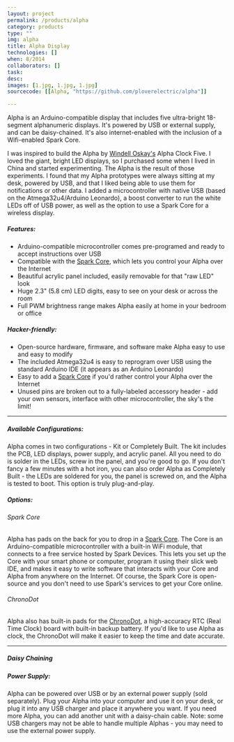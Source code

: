 ```yaml
---
layout: project
permalink: /products/alpha
category: products 
type: "" 
img: alpha
title: Alpha Display
technologies: [] 
when: 8/2014
collaborators: []
task: 
desc:
images: [1.jpg, 1.jpg, 1.jpg]
sourcecode: [[Alpha, "https://github.com/ploverelectric/alpha"]]

---
```


Alpha is an Arduino-compatible display that includes five ultra-bright 18-segment alphanumeric displays. It's powered by USB or external supply, and can be daisy-chained. It's also internet-enabled with the inclusion of a Wifi-enabled Spark Core.

<!--break-->

I was inspired to build the Alpha by [Windell Oskay's](http://shop.evilmadscientist.com/productsmenu/tinykitlist/589) Alpha Clock Five. I loved the giant, bright LED displays, so I purchased some when I lived in China and started experimenting. The Alpha is the result of those experiments. I found that my Alpha prototypes were always sitting at my desk, powered by USB, and that I liked being able to use them for notifications or other data. I added a microcontroller with native USB (based on the Atmega32u4/Arduino Leonardo), a boost converter to run the white LEDs off of USB power, as well as the option to use a Spark Core for a wireless display.

##### Features:

* Arduino-compatible microcontroller comes pre-programed and ready to accept instructions over USB
* Compatible with the [Spark Core](https://spark.io), which lets you control your Alpha over the Internet
* Beautiful acrylic panel included, easily removable for that "raw LED" look
* Huge 2.3" (5.8 cm) LED digits, easy to see on your desk or across the room
* Full PWM brightness range makes Alpha easily at home in your bedroom or office

##### Hacker-friendly:

* Open-source hardware, firmware, and software make Alpha easy to use and easy to modify
* The included Atmega32u4 is easy to reprogram over USB using the standard Arduino IDE (it appears as an Arduino Leonardo)
* Easy to add a [Spark Core](https://spark.io) if you'd rather control your Alpha over the Internet
* Unused pins are broken out to a fully-labeled accessory header - add your own sensors, interface with other microcontroller, the sky's the limit!

---

##### Available Configurations:

Alpha comes in two configurations - Kit or Completely Built. The kit includes the PCB, LED displays, power supply, and acrylic panel. All you need to do is solder in the LEDs, screw in the panel, and you're good to go. If you don't fancy a few minutes with a hot iron, you can also order Alpha as Completely Built - the LEDs are soldered for you, the panel is screwed on, and the Alpha is tested to boot. This option is truly plug-and-play.

##### Options:

###### Spark Core

Alpha has pads on the back for you to drop in a [Spark Core](https://spark.io). The Core is an Arduino-compatible microcontroller with a built-in WiFi module, that connects to a free service hosted by Spark Devices. This lets you set up the Core with your smart phone or computer, program it using their slick web IDE, and makes it easy to write software that interacts with your Core and Alpha from anywhere on the Internet. Of course, the Spark Core is open-source and you don't need to use Spark's services to get your Core online.

###### ChronoDot

Alpha also has built-in pads for the [ChronoDot](http://macetech.com/store/index.php?main_page=product_info&products_id=8), a high-accuracy RTC (Real Time Clock) board with built-in backup battery. If you'd like to use Alpha as clock, the ChronoDot will make it easier to keep the time and date accurate.

---

##### Daisy Chaining

##### Power Supply:

Alpha can be powered over USB or by an external power supply (sold separately). Plug your Alpha into your computer and use it on your desk, or plug it into any USB charger and place it anywhere you want. If you need more Alpha, you can add another unit with a daisy-chain cable. Note: some USB chargers may not be able to handle multiple Alphas - you may need to use the external power supply.

